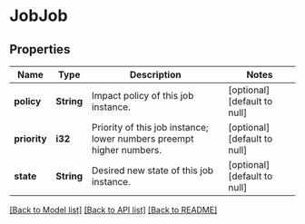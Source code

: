 # JobJob

## Properties
Name | Type | Description | Notes
------------ | ------------- | ------------- | -------------
**policy** | **String** | Impact policy of this job instance. | [optional] [default to null]
**priority** | **i32** | Priority of this job instance; lower numbers preempt higher numbers. | [optional] [default to null]
**state** | **String** | Desired new state of this job instance. | [optional] [default to null]

[[Back to Model list]](../README.md#documentation-for-models) [[Back to API list]](../README.md#documentation-for-api-endpoints) [[Back to README]](../README.md)


